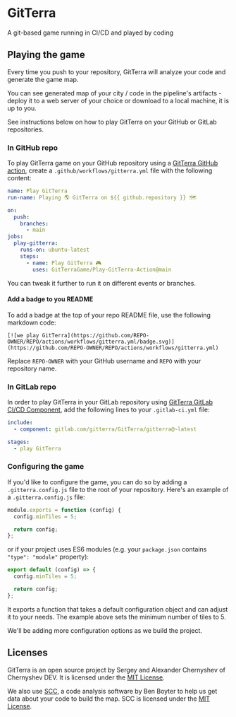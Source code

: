 # GitTerra

A git-based game running in CI/CD and played by coding

## Playing the game

Every time you push to your repository, GitTerra will analyze your code and generate the game map.

You can see generated map of your city / code in the pipeline's artifacts - deploy it to a web server of your choice or download to a local machine, it is up to you.

See instructions below on how to play GitTerra on your GitHub or GitLab repositories.

### In GitHub repo

To play GitTerra game on your GitHub repository using a [GitTerra GitHub action](https://github.com/marketplace/actions/play-gitterra), create a `.github/workflows/gitterra.yml` file with the following content:

```yaml
name: Play GitTerra
run-name: Playing 🌎 GitTerra on ${{ github.repository }} 🗺️

on:
  push:
    branches:
      - main
jobs:
  play-gitterra:
    runs-on: ubuntu-latest
    steps:
      - name: Play GitTerra 🎮
        uses: GitTerraGame/Play-GitTerra-Action@main
```

You can tweak it further to run it on different events or branches.

#### Add a badge to you README

To add a badge at the top of your repo README file, use the following markdown code:

```
[![we play GitTerra](https://github.com/REPO-OWNER/REPO/actions/workflows/gitterra.yml/badge.svg)](https://github.com/REPO-OWNER/REPO/actions/workflows/gitterra.yml)
```

Replace `REPO-OWNER` with your GitHub username and `REPO` with your repository name.

### In GitLab repo

In order to play GitTerra in your GitLab repository using [GitTerra GitLab CI/CD Component](https://gitlab.com/explore/catalog/gitterra/GitTerra), add the following lines to your `.gitlab-ci.yml` file:

```yaml
include:
  - component: gitlab.com/gitterra/GitTerra/gitterra@~latest

stages:
  - play GitTerra
```

### Configuring the game

If you'd like to configure the game, you can do so by adding a `.gitterra.config.js` file to the root of your repository. Here's an example of a `.gitterra.config.js` file:

```js
module.exports = function (config) {
  config.minTiles = 5;

  return config;
};
```

or if your project uses ES6 modules (e.g. your `package.json` contains `"type": "module"` property):

```js
export default (config) => {
  config.minTiles = 5;

  return config;
};
```

It exports a function that takes a default configuration object and can adjust it to your needs. The example above sets the minimum number of tiles to 5.

We'll be adding more configuration options as we build the project.

## Licenses

GitTerra is an open source project by Sergey and Alexander Chernyshev of Chernyshev DEV. It is licensed under the [MIT License](LICENSE.md).

We also use [SCC](https://github.com/boyter/scc), a code analysis software by Ben Boyter to help us get data about your code to build the map. SCC is licensed under the [MIT License](LICENSE.scc.md).
